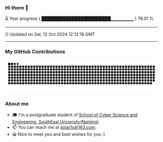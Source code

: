### Hi there 👋

⏳ Year progress { ███████████████████████▁▁▁▁▁▁▁ } 78.01 %

---

⏰ Updated on Sat, 12 Oct 2024 12:12:18 GMT

---
### My GitHub Contributions    

![](https://raw.githubusercontent.com/chenzongyao200127/chenzongyao200127/main/assets/github-contribution-grid-snake.svg)          

### About me   

- 🎓 I'm a postgraduate student of [School of Cyber Science and Engineering, SouthEast University(Nanjing)](https://www.seu.edu.cn/)
- 📫 You can reach me at [solar1s@163.com](mailto:solar1s@163.com).
- 😀 Nice to meet you and best wishes for you :)  


